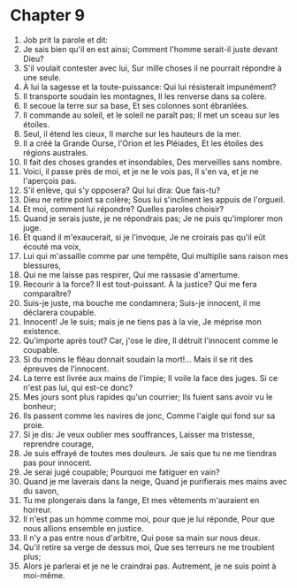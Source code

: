 # Chapter 9

1. Job prit la parole et dit:
2. Je sais bien qu'il en est ainsi; Comment l'homme serait-il juste devant Dieu?
3. S'il voulait contester avec lui, Sur mille choses il ne pourrait répondre à une seule.
4. À lui la sagesse et la toute-puissance: Qui lui résisterait impunément?
5. Il transporte soudain les montagnes, Il les renverse dans sa colère.
6. Il secoue la terre sur sa base, Et ses colonnes sont ébranlées.
7. Il commande au soleil, et le soleil ne paraît pas; Il met un sceau sur les étoiles.
8. Seul, il étend les cieux, Il marche sur les hauteurs de la mer.
9. Il a créé la Grande Ourse, l'Orion et les Pléiades, Et les étoiles des régions australes.
10. Il fait des choses grandes et insondables, Des merveilles sans nombre.
11. Voici, il passe près de moi, et je ne le vois pas, Il s'en va, et je ne l'aperçois pas.
12. S'il enlève, qui s'y opposera? Qui lui dira: Que fais-tu?
13. Dieu ne retire point sa colère; Sous lui s'inclinent les appuis de l'orgueil.
14. Et moi, comment lui répondre? Quelles paroles choisir?
15. Quand je serais juste, je ne répondrais pas; Je ne puis qu'implorer mon juge.
16. Et quand il m'exaucerait, si je l'invoque, Je ne croirais pas qu'il eût écouté ma voix,
17. Lui qui m'assaille comme par une tempête, Qui multiplie sans raison mes blessures,
18. Qui ne me laisse pas respirer, Qui me rassasie d'amertume.
19. Recourir à la force? Il est tout-puissant. À la justice? Qui me fera comparaître?
20. Suis-je juste, ma bouche me condamnera; Suis-je innocent, il me déclarera coupable.
21. Innocent! Je le suis; mais je ne tiens pas à la vie, Je méprise mon existence.
22. Qu'importe après tout? Car, j'ose le dire, Il détruit l'innocent comme le coupable.
23. Si du moins le fléau donnait soudain la mort!... Mais il se rit des épreuves de l'innocent.
24. La terre est livrée aux mains de l'impie; Il voile la face des juges. Si ce n'est pas lui, qui est-ce donc?
25. Mes jours sont plus rapides qu'un courrier; Ils fuient sans avoir vu le bonheur;
26. Ils passent comme les navires de jonc, Comme l'aigle qui fond sur sa proie.
27. Si je dis: Je veux oublier mes souffrances, Laisser ma tristesse, reprendre courage,
28. Je suis effrayé de toutes mes douleurs. Je sais que tu ne me tiendras pas pour innocent.
29. Je serai jugé coupable; Pourquoi me fatiguer en vain?
30. Quand je me laverais dans la neige, Quand je purifierais mes mains avec du savon,
31. Tu me plongerais dans la fange, Et mes vêtements m'auraient en horreur.
32. Il n'est pas un homme comme moi, pour que je lui réponde, Pour que nous allions ensemble en justice.
33. Il n'y a pas entre nous d'arbitre, Qui pose sa main sur nous deux.
34. Qu'il retire sa verge de dessus moi, Que ses terreurs ne me troublent plus;
35. Alors je parlerai et je ne le craindrai pas. Autrement, je ne suis point à moi-même.

